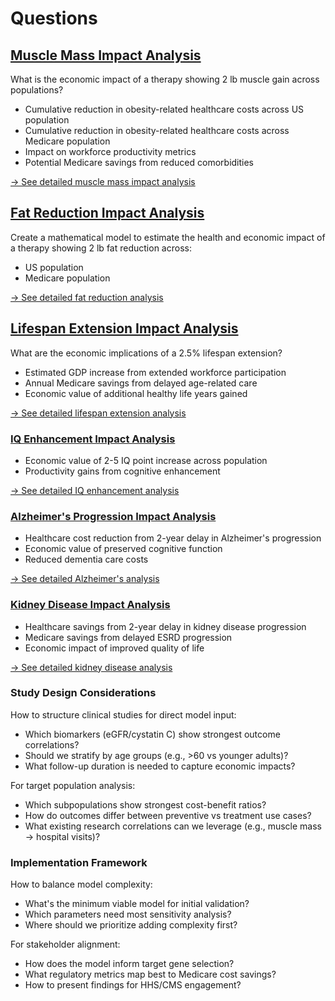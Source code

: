 # Questions

## [Muscle Mass Impact Analysis](answers/muscle-mass-impact.md)
What is the economic impact of a therapy showing 2 lb muscle gain across populations?
   - Cumulative reduction in obesity-related healthcare costs across US population
   - Cumulative reduction in obesity-related healthcare costs across Medicare population
   - Impact on workforce productivity metrics
   - Potential Medicare savings from reduced comorbidities

[→ See detailed muscle mass impact analysis](answers/muscle-mass-impact.md)

## [Fat Reduction Impact Analysis](answers/fat-mass-impact.md)
Create a mathematical model to estimate the health and economic impact of a therapy showing 2 lb fat reduction across:
   - US population
   - Medicare population

[→ See detailed fat reduction analysis](answers/fat-mass-impact.md)

## [Lifespan Extension Impact Analysis](answers/lifepspan-impact.md)
What are the economic implications of a 2.5% lifespan extension?
   - Estimated GDP increase from extended workforce participation
   - Annual Medicare savings from delayed age-related care
   - Economic value of additional healthy life years gained

[→ See detailed lifespan extension analysis](answers/lifepspan-impact.md)

### [IQ Enhancement Impact Analysis](answers/iq-impact.md)
- Economic value of 2-5 IQ point increase across population
- Productivity gains from cognitive enhancement

[→ See detailed IQ enhancement analysis](answers/iq-impact.md)
   
### [Alzheimer's Progression Impact Analysis](answers/alzheimers-delay.md)
- Healthcare cost reduction from 2-year delay in Alzheimer's progression
- Economic value of preserved cognitive function
- Reduced dementia care costs

[→ See detailed Alzheimer's analysis](answers/alzheimers-delay.md)
   
### [Kidney Disease Impact Analysis](answers/kidney-disease.md)
   - Healthcare savings from 2-year delay in kidney disease progression
   - Medicare savings from delayed ESRD progression
   - Economic impact of improved quality of life

[→ See detailed kidney disease analysis](answers/kidney-disease.md)

### Study Design Considerations
How to structure clinical studies for direct model input:
   - Which biomarkers (eGFR/cystatin C) show strongest outcome correlations?
   - Should we stratify by age groups (e.g., >60 vs younger adults)?
   - What follow-up duration is needed to capture economic impacts?

For target population analysis:
   - Which subpopulations show strongest cost-benefit ratios?
   - How do outcomes differ between preventive vs treatment use cases?
   - What existing research correlations can we leverage (e.g., muscle mass → hospital visits)?

### Implementation Framework
How to balance model complexity:
   - What's the minimum viable model for initial validation?
   - Which parameters need most sensitivity analysis?
   - Where should we prioritize adding complexity first?

For stakeholder alignment:
   - How does the model inform target gene selection?
   - What regulatory metrics map best to Medicare cost savings?
   - How to present findings for HHS/CMS engagement?
